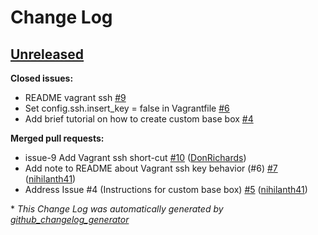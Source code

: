 # Change Log

## [Unreleased](https://github.com/Islandora-Labs/islandora_vagrant_base_box/tree/HEAD)

**Closed issues:**

- README vagrant ssh [\#9](https://github.com/Islandora-Labs/islandora_vagrant_base_box/issues/9)
- Set config.ssh.insert\_key = false in Vagrantfile  [\#6](https://github.com/Islandora-Labs/islandora_vagrant_base_box/issues/6)
- Add brief tutorial on how to create custom base box [\#4](https://github.com/Islandora-Labs/islandora_vagrant_base_box/issues/4)

**Merged pull requests:**

- issue-9 Add Vagrant ssh short-cut [\#10](https://github.com/Islandora-Labs/islandora_vagrant_base_box/pull/10) ([DonRichards](https://github.com/DonRichards))
- Add note to README about Vagrant ssh key behavior \(\#6\)  [\#7](https://github.com/Islandora-Labs/islandora_vagrant_base_box/pull/7) ([nihilanth41](https://github.com/nihilanth41))
- Address Issue \#4 \(Instructions for custom base box\)  [\#5](https://github.com/Islandora-Labs/islandora_vagrant_base_box/pull/5) ([nihilanth41](https://github.com/nihilanth41))



\* *This Change Log was automatically generated by [github_changelog_generator](https://github.com/skywinder/Github-Changelog-Generator)*